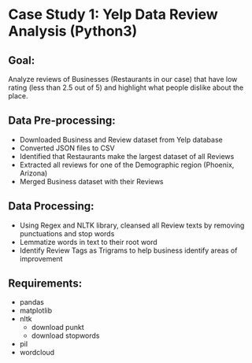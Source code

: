 # Case Study 1: Yelp Data Review Analysis (Python3)

## Goal:
Analyze reviews of Businesses (Restaurants in our case) that have low rating (less than 2.5 out of 5) and highlight what people dislike about the place.

## Data Pre-processing:
- Downloaded Business and Review dataset from Yelp database
- Converted JSON files to CSV
- Identified that Restaurants make the largest dataset of all Reviews
- Extracted all reviews for one of the Demographic region (Phoenix, Arizona)
- Merged Business dataset with their Reviews

## Data Processing:
- Using Regex and NLTK library, cleansed all Review texts by removing punctuations and stop words
- Lemmatize words in text to their root word
- Identify Review Tags as Trigrams to help business identify areas of improvement

## Requirements:
- pandas
- matplotlib
- nltk
	- download punkt
	- download stopwords
- pil
- wordcloud


